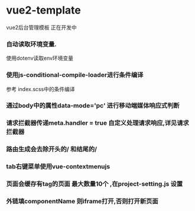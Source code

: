 # vue2-template

vue2后台管理模板 正在开发中

### 自动读取环境变量.

使用dotenv读取env环境变量

### 使用js-conditional-compile-loader进行条件编译

参考 index.scss中的条件编译

### 通过body中的属性data-mode='pc' 进行移动端媒体响应式判断

### 请求拦截器传递meta.handler = true 自定义处理请求响应,详见请求拦截器

### 路由生成会去除开头的/ 和结尾的/

### tab右键菜单使用vue-contextmenujs

### 页面会缓存有tag的页面 最大数量10个 ,在project-setting.js 设置

### 外链填componentName 则iframe打开,否则打开新页面
